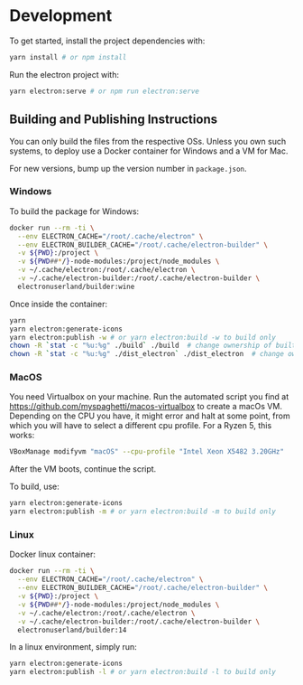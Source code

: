 # Development

To get started, install the project dependencies with:

```bash
yarn install # or npm install
```

Run the electron project with:

```bash
yarn electron:serve # or npm run electron:serve
```

## Building and Publishing Instructions

You can only build the files from the respective OSs. Unless you own such systems, to deploy use a Docker container for Windows and a VM for Mac.

For new versions, bump up the version number in `package.json`.

### Windows

To build the package for Windows:

```bash
docker run --rm -ti \
  --env ELECTRON_CACHE="/root/.cache/electron" \
  --env ELECTRON_BUILDER_CACHE="/root/.cache/electron-builder" \
  -v ${PWD}:/project \
  -v ${PWD##*/}-node-modules:/project/node_modules \
  -v ~/.cache/electron:/root/.cache/electron \
  -v ~/.cache/electron-builder:/root/.cache/electron-builder \
  electronuserland/builder:wine
```

Once inside the container:

```bash
yarn
yarn electron:generate-icons
yarn electron:publish -w # or yarn electron:build -w to build only
chown -R `stat -c "%u:%g" ./build` ./build  # change ownership of built files (e.g. icons) created in the Docker container
chown -R `stat -c "%u:%g" ./dist_electron` ./dist_electron  # change ownership of the dist files created in the Docker container
```

### MacOS

You need Virtualbox on your machine. Run the automated script you find at https://github.com/myspaghetti/macos-virtualbox to create a macOs VM.
Depending on the CPU you have, it might error and halt at some point, from which you will have to select a different cpu profile. For a Ryzen 5, this works:

```bash
VBoxManage modifyvm "macOS" --cpu-profile "Intel Xeon X5482 3.20GHz"
```

After the VM boots, continue the script.

To build, use:

```bash
yarn electron:generate-icons
yarn electron:publish -m # or yarn electron:build -m to build only
```

### Linux

Docker linux container:

```bash
docker run --rm -ti \
  --env ELECTRON_CACHE="/root/.cache/electron" \
  --env ELECTRON_BUILDER_CACHE="/root/.cache/electron-builder" \
  -v ${PWD}:/project \
  -v ${PWD##*/}-node-modules:/project/node_modules \
  -v ~/.cache/electron:/root/.cache/electron \
  -v ~/.cache/electron-builder:/root/.cache/electron-builder \
  electronuserland/builder:14
```

In a linux environment, simply run:

```bash
yarn electron:generate-icons
yarn electron:publish -l # or yarn electron:build -l to build only
```

